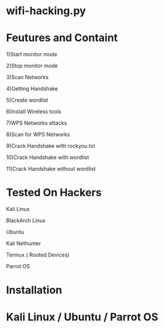 # wifi-hacking.py

# Feutures and Containt
1)Start monitor mode

2)Stop monitor mode

3)Scan Networks   

4)Getting Handshake

5)Create wordlist

6)Install Wireless tools                  

7)WPS Networks attacks 

8)Scan for WPS Networks

9)Crack Handshake with rockyou.txt

10)Crack Handshake with wordlist

11)Crack Handshake without wordlist
# Tested On Hackers

Kali Linux

BlackArch Linux

Ubuntu

Kali Nethunter

Termux ( Rooted Devices)

Parrot OS
# Installation
# Kali Linux / Ubuntu / Parrot OS
